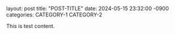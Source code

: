 layout: post
title: "POST-TITLE"
date: 2024-05-15 23:32:00 -0900
categories: CATEGORY-1 CATEGORY-2

This is test content.